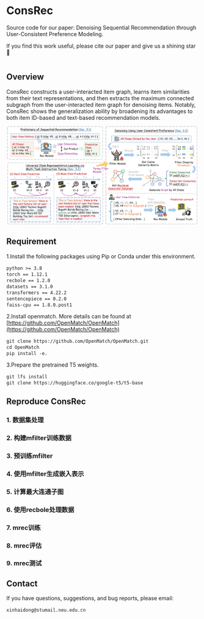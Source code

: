 # ConsRec

Source code for our paper: Denoising Sequential Recommendation through User-Consistent Preference Modeling.

If you find this work useful, please cite our paper and give us a shining star 🌟

```bibtex
```

## Overview

ConsRec constructs a user-interacted item graph, learns item similarities from their text representations, and then extracts the maximum connected subgraph from the user-interacted item graph for denoising items. Notably, ConsRec shows the generalization ability by broadening its advantages to both item ID-based and text-based recommendation models.

![The Model Architecture of ConsRec](figs/model.png)

## Requirement

1.Install the following packages using Pip or Conda under this environment.

```
python >= 3.8
torch == 1.12.1
recbole == 1.2.0
datasets == 3.1.0
transformers == 4.22.2
sentencepiece == 0.2.0
faiss-cpu == 1.8.0.post1
```

2.Install openmatch. More details can be found at [https://github.com/OpenMatch/OpenMatch](https://github.com/OpenMatch/OpenMatch)

```
git clone https://github.com/OpenMatch/OpenMatch.git
cd OpenMatch
pip install -e.
```

3.Prepare the pretrained T5 weights.

```
git lfs install
git clone https://huggingface.co/google-t5/t5-base
```

## Reproduce ConsRec

### 1. 数据集处理

### 2. 构建mfilter训练数据

### 3. 预训练mfilter

### 4. 使用mfilter生成嵌入表示

### 5. 计算最大连通子图

### 6. 使用recbole处理数据

### 7. mrec训练

### 8. mrec评估

### 9. mrec测试

## Contact

If you have questions, suggestions, and bug reports, please email:

```
xinhaidong@stumail.neu.edu.cn
```